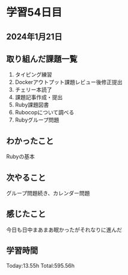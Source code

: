 # 学習54日目
## 2024年1月21日
## 取り組んだ課題一覧
1. タイピング練習
1. Dockerアウトプット課題レビュー後修正提出
1. チェリー本読了
1. 課題記事作成・提出
1. Ruby課題図書
1. Rubocopについて調べる
2. Rubyグループ問題
## わかったこと
Rubyの基本
## 次やること
グループ問題続き、カレンダー問題
## 感じたこと
今日も日中まあまあ眠かったがそれなりに進んだ
## 学習時間
 Today:13.55h
 Total:595.56h
